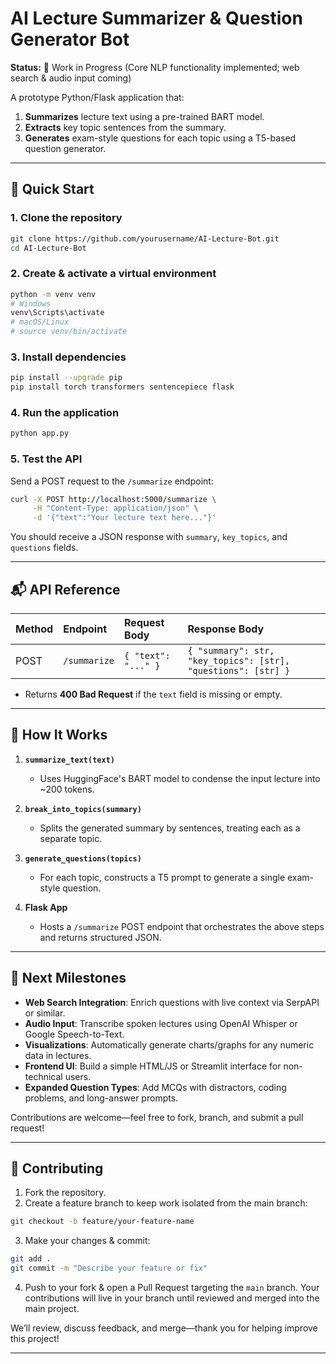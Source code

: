 # AI Lecture Summarizer & Question Generator Bot

**Status:** 🚧 Work in Progress (Core NLP functionality implemented; web search & audio input coming)

A prototype Python/Flask application that:

1. **Summarizes** lecture text using a pre-trained BART model.
2. **Extracts** key topic sentences from the summary.
3. **Generates** exam-style questions for each topic using a T5-based question generator.

---

## 🚀 Quick Start

### 1. Clone the repository
```bash
git clone https://github.com/yourusername/AI-Lecture-Bot.git
cd AI-Lecture-Bot
```

### 2. Create & activate a virtual environment
```bash
python -m venv venv
# Windows
venv\Scripts\activate
# macOS/Linux
# source venv/bin/activate
```

### 3. Install dependencies
```bash
pip install --upgrade pip
pip install torch transformers sentencepiece flask
```

### 4. Run the application
```bash
python app.py
```

### 5. Test the API
Send a POST request to the `/summarize` endpoint:
```bash
curl -X POST http://localhost:5000/summarize \
     -H "Content-Type: application/json" \
     -d '{"text":"Your lecture text here..."}'
```

You should receive a JSON response with `summary`, `key_topics`, and `questions` fields.

---

## 📬 API Reference

| Method | Endpoint     | Request Body                | Response Body                                                   |
|:-------|:-------------|:----------------------------|:---------------------------------------------------------------|
| POST   | `/summarize` | `{ "text": "..." }`     | `{ "summary": str, "key_topics": [str], "questions": [str] }` |

- Returns **400 Bad Request** if the `text` field is missing or empty.

---

## 🔧 How It Works

1. **`summarize_text(text)`**
   - Uses HuggingFace's BART model to condense the input lecture into ~200 tokens.

2. **`break_into_topics(summary)`**
   - Splits the generated summary by sentences, treating each as a separate topic.

3. **`generate_questions(topics)`**
   - For each topic, constructs a T5 prompt to generate a single exam-style question.

4. **Flask App**
   - Hosts a `/summarize` POST endpoint that orchestrates the above steps and returns structured JSON.

---

## 🚧 Next Milestones

- **Web Search Integration**: Enrich questions with live context via SerpAPI or similar.
- **Audio Input**: Transcribe spoken lectures using OpenAI Whisper or Google Speech-to-Text.
- **Visualizations**: Automatically generate charts/graphs for any numeric data in lectures.
- **Frontend UI**: Build a simple HTML/JS or Streamlit interface for non-technical users.
- **Expanded Question Types**: Add MCQs with distractors, coding problems, and long-answer prompts.

Contributions are welcome—feel free to fork, branch, and submit a pull request!

---

## 🤝 Contributing

1. Fork the repository.
2. Create a feature branch to keep work isolated from the main branch:
```bash
git checkout -b feature/your-feature-name
```
3. Make your changes & commit:
```bash
git add .
git commit -m "Describe your feature or fix"
```
4. Push to your fork & open a Pull Request targeting the `main` branch. Your contributions will live in your branch until reviewed and merged into the main project.

We’ll review, discuss feedback, and merge—thank you for helping improve this project!

---


